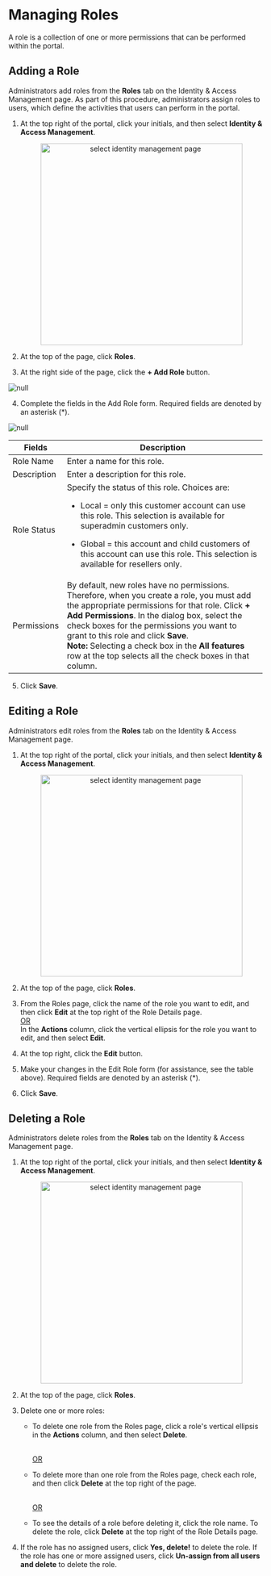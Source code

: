 # Managing Roles

A role is a collection of one or more permissions that can be performed within the portal. 

## Adding a Role

Administrators add roles from the **Roles** tab on the Identity & Access Management page. As part of this procedure, administrators assign roles to users, which define the activities that users can perform in the portal.

1. At the top right of the portal, click your initials, and then select **Identity & Access Management**.

    <p align=center><img src="/docs/resources/images/identities-and-access/iam-user-info.png" alt="select identity management page" width="400"></p>

2. At the top of the page, click **Roles**. 
3. At the right side of the page, click the **+ Add Role** button.

![null](</docs/resources/images/identities-and-access/iam-roles.png>)

4. Complete the fields in the Add Role form. Required fields are denoted by an asterisk (\*).

![null](</docs/resources/images/identities-and-access/iam-add-role.png>)

| **Fields**           | **Description**                   |
| -------------------- |---------------------------------- |
| Role Name            | Enter a name for this role.       |
| Description          | Enter a description for this role.|
| Role Status          | Specify the status of this role. Choices are: <ul><li>Local = only this customer account can use this role. This selection is available for superadmin customers only.</ul></li><ul><li>Global = this account and child customers of this account can use this role. This selection is available for resellers only.</ul></li>|
| Permissions          | By default, new roles have no permissions. Therefore, when you create a role, you must add the appropriate permissions for that role. Click **+ Add Permissions**. In the dialog box, select the check boxes for the permissions you want to grant to this role and click **Save**.<br>**Note:** Selecting a check box in the **All features** row at the top selects all the check boxes in that column.|

5. Click **Save**.


## Editing a Role

Administrators edit roles from the **Roles** tab on the Identity & Access Management page.

1. At the top right of the portal, click your initials, and then select **Identity & Access Management**.

    <p align=center><img src="/docs/resources/images/identities-and-access/iam-user-info.png" alt="select identity management page" width="400"></p>

2. At the top of the page, click **Roles**.

3. From the Roles page, click the name of the role you want to edit, and then click **Edit** at the top right of the Role Details page. 
   <br><U>OR </u></br>
   In the **Actions** column, click the vertical ellipsis for the role you want to edit, and then select **Edit**.

4. At the top right, click the **Edit** button.
5. Make your changes in the Edit Role form (for assistance, see the table above). Required fields are denoted by an asterisk (\*).

6. Click **Save**.

## Deleting a Role

Administrators delete roles from the **Roles** tab on the Identity & Access Management page.

1. At the top right of the portal, click your initials, and then select **Identity & Access Management**.

    <p align=center><img src="/docs/resources/images/identities-and-access/iam-user-info.png" alt="select identity management page" width="400"></p>

2. At the top of the page, click **Roles**.

3. Delete one or more roles:<br>

<ul><ul><li>To delete one role from the Roles page, click a role's vertical ellipsis in the <strong>Actions</strong> column, and then select <strong>Delete</strong>.</ul><br>

<ul><u>OR</u></ul></ul>

<ul><ul><li>To delete more than one role from the Roles page, check each role, and then click <strong>Delete</strong> at the top right of the page.</ul><br>

<ul><u>OR</u></ul></ul>

<ul><ul><li>To see the details of a role before deleting it, click the role name. To delete the role, click <strong>Delete</strong> at the top right of the Role Details page.</ul></ul>

4. If the role has no assigned users, click **Yes, delete!** to delete the role. If the role has one or more assigned users, click **Un-assign from all users and delete** to delete the role.
